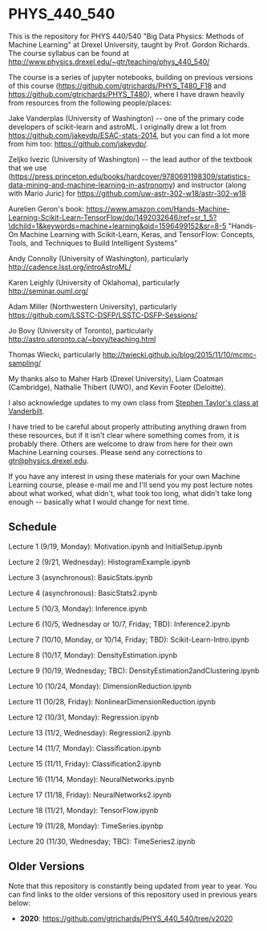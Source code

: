# PHYS_440_540

This is the repository for PHYS 440/540 "Big Data Physics: Methods of Machine Learning" at Drexel University, taught by Prof. Gordon Richards.  The course syllabus can be found at http://www.physics.drexel.edu/~gtr/teaching/phys_440_540/

The course is a series of jupyter notebooks, building on previous versions of this course (https://github.com/gtrichards/PHYS_T480_F18 and https://github.com/gtrichards/PHYS_T480), where I have drawn heavily from resources from the following people/places:

Jake Vanderplas (University of Washington) -- one of the primary code developers of scikit-learn and astroML.  I originally drew a lot from https://github.com/jakevdp/ESAC-stats-2014, but you can find a lot more from him too: https://github.com/jakevdp/.

Zeljko Ivezic (University of Washington) -- the lead author of the textbook that we use (https://press.princeton.edu/books/hardcover/9780691198309/statistics-data-mining-and-machine-learning-in-astronomy) and instructor (along with Mario Juric) for https://github.com/uw-astr-302-w18/astr-302-w18

Aurelien Geron's book: https://www.amazon.com/Hands-Machine-Learning-Scikit-Learn-TensorFlow/dp/1492032646/ref=sr_1_5?\dchild=1&keywords=machine+learning&qid=1596499152&sr=8-5 "Hands-On Machine Learning with Scikit-Learn, Keras, and TensorFlow: Concepts, Tools, and Techniques to Build Intelligent Systems"

Andy Connolly (University of Washington), particularly http://cadence.lsst.org/introAstroML/

Karen Leighly (University of Oklahoma), particularly http://seminar.ouml.org/

Adam Miller (Northwestern University), particularly https://github.com/LSSTC-DSFP/LSSTC-DSFP-Sessions/

Jo Bovy (University of Toronto), particularly http://astro.utoronto.ca/~bovy/teaching.html

Thomas Wiecki, particularly http://twiecki.github.io/blog/2015/11/10/mcmc-sampling/

My thanks also to Maher Harb (Drexel University), Liam Coatman (Cambridge), Nathalie Thibert (UWO), and Kevin Footer (Deloitte).

I also acknowledge updates to my own class from [Stephen Taylor's class at Vanderbilt](https://github.com/VanderbiltAstronomy/astr_8070_s21).

I have tried to be careful about properly attributing anything drawn from these resources, but if it isn't clear where something comes from, it is probably there.
Others are welcome to draw from here for their own Machine Learning courses.  Please send any corrections to gtr@physics.drexel.edu.

If you have any interest in using these materials for your own Machine Learning course, please e-mail me and I'll send you my post lecture notes about what worked, what didn't, what took too long, what didn't take long enough -- basically what I would change for next time.

## Schedule

Lecture 1 (9/19, Monday): Motivation.ipynb and InitialSetup.ipynb

Lecture 2 (9/21, Wednesday): HistogramExample.ipynb

Lecture 3 (asynchronous): BasicStats.ipynb

Lecture 4 (asynchronous): BasicStats2.ipynb

Lecture 5 (10/3, Monday): Inference.ipynb

Lecture 6 (10/5, Wednesday or 10/7, Friday; TBD): Inference2.ipynb

Lecture 7 (10/10, Monday, or 10/14, Friday; TBD): Scikit-Learn-Intro.ipynb

Lecture 8 (10/17, Monday): DensityEstimation.ipynb

Lecture 9 (10/19, Wednesday; TBC): DensityEstimation2andClustering.ipynb

Lecture 10 (10/24, Monday): DimensionReduction.ipynb

Lecture 11 (10/28, Friday): NonlinearDimensionReduction.ipynb

Lecture 12 (10/31, Monday): Regression.ipynb

Lecture 13 (11/2, Wednesday): Regression2.ipynb

Lecture 14 (11/7, Monday): Classification.ipynb

Lecture 15 (11/11, Friday): Classification2.ipynb

Lecture 16 (11/14, Monday): NeuralNetworks.ipynb

Lecture 17 (11/18, Friday): NeuralNetworks2.ipynb

Lecture 18 (11/21, Monday): TensorFlow.ipynb

Lecture 19 (11/28, Monday): TimeSeries.ipynbp

Lecture 20 (11/30, Wednesday; TBC): TimeSeries2.ipynb

## Older Versions
Note that this repository is constantly being updated from year to year. You can find links to the older versions of this repository used in previous years below:
- **2020**: https://github.com/gtrichards/PHYS_440_540/tree/v2020
